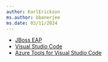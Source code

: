 ```yaml
---
author: KarlErickson
ms.author: bbanerjee
ms.date: 03/11/2024
---
```


- [JBoss EAP](https://developers.redhat.com/products/eap/download)
- [Visual Studio Code](https://code.visualstudio.com/download)
- [Azure Tools for Visual Studio Code](https://marketplace.visualstudio.com/items?itemName=ms-vscode.vscode-node-azure-pack)
